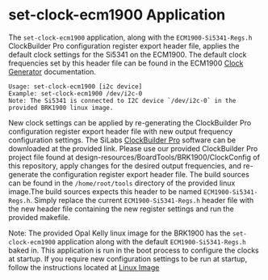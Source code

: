 # set-clock-ecm1900 Application

The `set-clock-ecm1900` application, along with the `ECM1900-Si5341-Regs.h` ClockBuilder Pro 
configuration register export header file, applies the default clock settings for the Si5341
on the ECM1900. The default clock frequencies set by this header file can be found in the ECM1900
[Clock Generator](https://docs.opalkelly.com/ecm1900/clock-generator/)
documentation.
```
Usage: set-clock-ecm1900 [i2c device]
Example: set-clock-ecm1900 /dev/i2c-0
Note: The Si5341 is connected to I2C device `/dev/i2c-0` in the provided BRK1900 linux image.
```
New clock settings can be applied by re-generating the ClockBuilder Pro configuration 
register export header file with new output frequency configuration settings. The SiLabs [ClockBuilder Pro](https://www.silabs.com/developers/clockbuilder-pro-software) 
software can be downloaded at the provided link. Please use our provided ClockBuilder Pro project file 
found at design-resources/BoardTools/BRK1900/ClockConfig of this repository, apply changes for the desired 
output frequencies, and re-generate the configuration register export header file. The build sources can be 
found in the `/home/root/tools` directory of the provided linux image.The build sources expects 
this header to be named `ECM1900-Si5341-Regs.h`. Simply replace the current `ECM1900-Si5341-Regs.h` header 
file with the new header file containing the new register settings and run the provided makefile.

Note: The provided Opal Kelly linux image for the BRK1900 has the `set-clock-ecm1900` application 
along with the default `ECM1900-Si5341-Regs.h` baked in. This application is run in the boot 
process to configure the clocks at startup. If you require new configuration settings to be run 
at startup, follow the instructions located at [Linux Image](https://docs.opalkelly.com/ecm1900/brk1900-breakout-board/brk1900-linux-image/)
